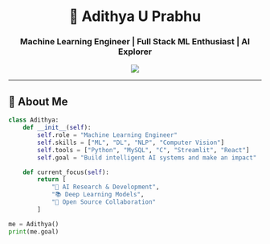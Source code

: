 <!-- README.md - Adithya U Prabhu -->

<h1 align="center">🚀 Adithya U Prabhu</h1>
<h3 align="center">Machine Learning Engineer | Full Stack ML Enthusiast | AI Explorer</h3>

<p align="center">
  <img src="https://readme-typing-svg.demolab.com/?lines=Aspiring+ML+Engineer;Building+AI-powered+systems;Exploring+Deep+Learning+Architectures;Let’s+build+something+awesome!&font=Fira+Code&center=true&width=600&height=45&color=36BCF7&vCenter=true">
</p>

---

## 🧠 About Me

```python
class Adithya:
    def __init__(self):
        self.role = "Machine Learning Engineer"
        self.skills = ["ML", "DL", "NLP", "Computer Vision"]
        self.tools = ["Python", "MySQL", "C", "Streamlit", "React"]
        self.goal = "Build intelligent AI systems and make an impact"

    def current_focus(self):
        return [
            "🔬 AI Research & Development",
            "📚 Deep Learning Models",
            "🤝 Open Source Collaboration"
        ]

me = Adithya()
print(me.goal)
